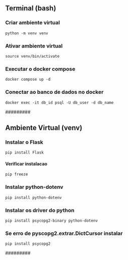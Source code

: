 ## Terminal (bash)

### Criar ambiente virtual
`python -m venv venv`

### Ativar ambiente virtual
`source venv/bin/activate`

### Executar o docker compose
`docker compose up -d`

### Conectar ao banco de dados no docker
`docker exec -it db_id psql -U db_user -d db_name`

#########

## Ambiente Virtual (venv)
### Instalar o Flask
`pip install Flask`

#### Verificar instalacao
`pip freeze`

### Instalar python-dotenv
`pip install python-dotenv`

### Instalar os driver do python 
`pip install psycopg2-binary python-dotenv`

### Se erro de pyscopg2.extrar.DictCursor instalar
`pip install psycopg2`

#########




